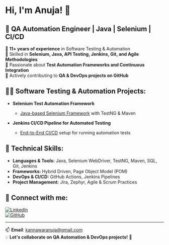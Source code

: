 # Hi, I'm Anuja! 👋

## 🚀 QA Automation Engineer | Java | Selenium | CI/CD 

🔹 **11+ years of experience** in Software Testing & Automation  
🔹 Skilled in **Selenium, Java, API Testing, Jenkins, Git, and Agile Methodologies**  
🔹 Passionate about **Test Automation Frameworks and Continuous Integration**  
🔹 Actively contributing to **QA & DevOps projects on GitHub**  

## 👨‍💻 Software Testing & Automation Projects:

- **Selenium Test Automation Framework**  
  - [Java-based Selenium Framework](https://github.com/anujak24/AnujaSeleniumAutomationMvn) with TestNG & Maven

- **Jenkins CI/CD Pipeline for Automated Testing**  
  - [End-to-End CI/CD](https://github.com/yourusername/jenkins-pipeline) setup for running automation tests

## 📌 Technical Skills:

- **Languages & Tools:** Java, Selenium WebDriver, TestNG, Maven, SQL, Git, Jenkins
- **Frameworks:** Hybrid Driven, Page Object Model (POM)
- **DevOps & CI/CD:** GitHub Actions, Jenkins Pipelines
- **Project Management:** Jira, Zephyr, Agile & Scrum Practices

## 🤝 Connect with me:

[![LinkedIn](https://img.shields.io/badge/LinkedIn-Profile-blue?logo=linkedin)](https://linkedin.com/in/yourprofile)  
[![GitHub](https://img.shields.io/badge/GitHub-Profile-black?logo=github)](https://github.com/yourusername)  

---

📫 **Email**: kannawaranuja@gmail.com  
💡 **Let's collaborate on QA Automation & DevOps projects!** 🚀
